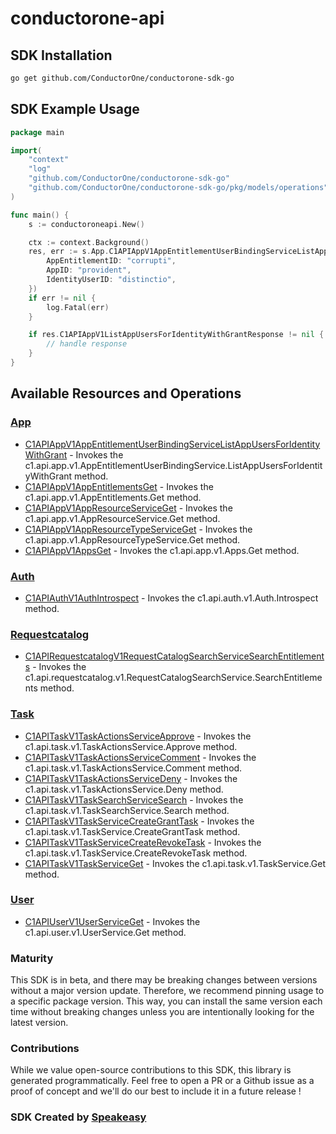 # conductorone-api

<!-- Start SDK Installation -->
## SDK Installation

```bash
go get github.com/ConductorOne/conductorone-sdk-go
```
<!-- End SDK Installation -->

## SDK Example Usage
<!-- Start SDK Example Usage -->
```go
package main

import(
	"context"
	"log"
	"github.com/ConductorOne/conductorone-sdk-go"
	"github.com/ConductorOne/conductorone-sdk-go/pkg/models/operations"
)

func main() {
    s := conductoroneapi.New()

    ctx := context.Background()
    res, err := s.App.C1APIAppV1AppEntitlementUserBindingServiceListAppUsersForIdentityWithGrant(ctx, operations.C1APIAppV1AppEntitlementUserBindingServiceListAppUsersForIdentityWithGrantRequest{
        AppEntitlementID: "corrupti",
        AppID: "provident",
        IdentityUserID: "distinctio",
    })
    if err != nil {
        log.Fatal(err)
    }

    if res.C1APIAppV1ListAppUsersForIdentityWithGrantResponse != nil {
        // handle response
    }
}
```
<!-- End SDK Example Usage -->

<!-- Start SDK Available Operations -->
## Available Resources and Operations


### [App](docs/sdks/app/README.md)

* [C1APIAppV1AppEntitlementUserBindingServiceListAppUsersForIdentityWithGrant](docs/sdks/app/README.md#c1apiappv1appentitlementuserbindingservicelistappusersforidentitywithgrant) - Invokes the c1.api.app.v1.AppEntitlementUserBindingService.ListAppUsersForIdentityWithGrant method.
* [C1APIAppV1AppEntitlementsGet](docs/sdks/app/README.md#c1apiappv1appentitlementsget) - Invokes the c1.api.app.v1.AppEntitlements.Get method.
* [C1APIAppV1AppResourceServiceGet](docs/sdks/app/README.md#c1apiappv1appresourceserviceget) - Invokes the c1.api.app.v1.AppResourceService.Get method.
* [C1APIAppV1AppResourceTypeServiceGet](docs/sdks/app/README.md#c1apiappv1appresourcetypeserviceget) - Invokes the c1.api.app.v1.AppResourceTypeService.Get method.
* [C1APIAppV1AppsGet](docs/sdks/app/README.md#c1apiappv1appsget) - Invokes the c1.api.app.v1.Apps.Get method.

### [Auth](docs/sdks/auth/README.md)

* [C1APIAuthV1AuthIntrospect](docs/sdks/auth/README.md#c1apiauthv1authintrospect) - Invokes the c1.api.auth.v1.Auth.Introspect method.

### [Requestcatalog](docs/sdks/requestcatalog/README.md)

* [C1APIRequestcatalogV1RequestCatalogSearchServiceSearchEntitlements](docs/sdks/requestcatalog/README.md#c1apirequestcatalogv1requestcatalogsearchservicesearchentitlements) - Invokes the c1.api.requestcatalog.v1.RequestCatalogSearchService.SearchEntitlements method.

### [Task](docs/sdks/task/README.md)

* [C1APITaskV1TaskActionsServiceApprove](docs/sdks/task/README.md#c1apitaskv1taskactionsserviceapprove) - Invokes the c1.api.task.v1.TaskActionsService.Approve method.
* [C1APITaskV1TaskActionsServiceComment](docs/sdks/task/README.md#c1apitaskv1taskactionsservicecomment) - Invokes the c1.api.task.v1.TaskActionsService.Comment method.
* [C1APITaskV1TaskActionsServiceDeny](docs/sdks/task/README.md#c1apitaskv1taskactionsservicedeny) - Invokes the c1.api.task.v1.TaskActionsService.Deny method.
* [C1APITaskV1TaskSearchServiceSearch](docs/sdks/task/README.md#c1apitaskv1tasksearchservicesearch) - Invokes the c1.api.task.v1.TaskSearchService.Search method.
* [C1APITaskV1TaskServiceCreateGrantTask](docs/sdks/task/README.md#c1apitaskv1taskservicecreategranttask) - Invokes the c1.api.task.v1.TaskService.CreateGrantTask method.
* [C1APITaskV1TaskServiceCreateRevokeTask](docs/sdks/task/README.md#c1apitaskv1taskservicecreaterevoketask) - Invokes the c1.api.task.v1.TaskService.CreateRevokeTask method.
* [C1APITaskV1TaskServiceGet](docs/sdks/task/README.md#c1apitaskv1taskserviceget) - Invokes the c1.api.task.v1.TaskService.Get method.

### [User](docs/sdks/user/README.md)

* [C1APIUserV1UserServiceGet](docs/sdks/user/README.md#c1apiuserv1userserviceget) - Invokes the c1.api.user.v1.UserService.Get method.
<!-- End SDK Available Operations -->

### Maturity

This SDK is in beta, and there may be breaking changes between versions without a major version update. Therefore, we recommend pinning usage
to a specific package version. This way, you can install the same version each time without breaking changes unless you are intentionally
looking for the latest version.

### Contributions

While we value open-source contributions to this SDK, this library is generated programmatically.
Feel free to open a PR or a Github issue as a proof of concept and we'll do our best to include it in a future release !

### SDK Created by [Speakeasy](https://docs.speakeasyapi.dev/docs/using-speakeasy/client-sdks)
